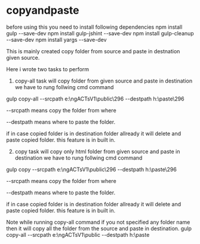 # copyandpaste
before using this you need to install following dependencies
npm install gulp --save-dev
npm install gulp-jshint --save-dev
npm install gulp-cleanup --save-dev
npm install yargs --save-dev

This is mainly created copy folder from source and paste in destnation given source.

Here i wrote two tasks to perform 
1. copy-all task will copy folder from given source and paste in destination
we have to rung follwing cmd command

gulp copy-all --srcpath e:\ngACTsV1\public\296 --destpath h:\paste\296

--srcpath means copy the folder from where

--destpath means where to paste the folder.

if in case copied folder is in destination folder allready it will delete and paste copied folder.
this feature is in built in.

2. copy task will copy only html folder from given source and paste in destination
we have to rung follwing cmd command

gulp copy --srcpath e:\ngACTsV1\public\296 --destpath h:\paste\296

--srcpath means copy the folder from where

--destpath means where to paste the folder.

if in case copied folder is in destination folder allready it will delete and paste copied folder.
this feature is in built in.

Note while running copy-all command if you not specified any folder name then it will copy all the folder from the source and paste in destination.
gulp copy-all --srcpath e:\ngACTsV1\public --destpath h:\paste
